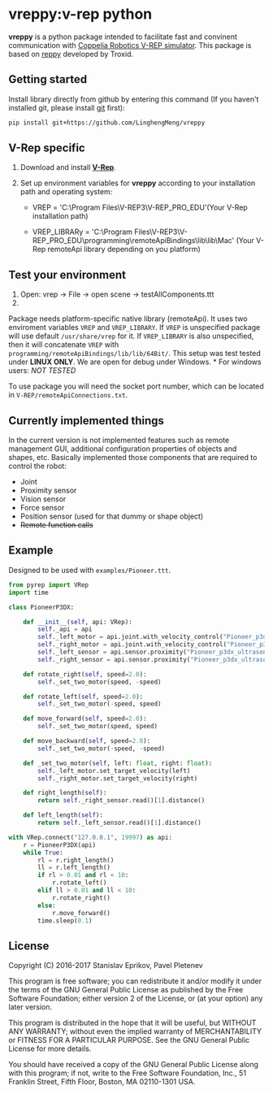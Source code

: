# vreppy:v-rep python

**vreppy** is a python package intended to facilitate fast and convinent communication with 
[Coppelia Robotics V-REP simulator](http://www.coppeliarobotics.com/). This package is based on [reppy](https://github.com/Troxid/vrep-api-python) developed by Troxid. 

## Getting started

Install library directly from github by entering this command (If you haven't installed git, please install [git](https://gitforwindows.org/) first):

```bash
pip install git+https://github.com/LinghengMeng/vreppy
```

## V-Rep specific
1. Download and install [**V-Rep**](http://www.coppeliarobotics.com/downloads.html).

2. Set up environment variables for **vreppy** according to your installation path and operating system:

   * VREP = 'C:\Program Files\V-REP3\V-REP_PRO_EDU\'(Your V-Rep installation path)
   
   * VREP_LIBRARy = 'C:\Program Files\V-REP3\V-REP_PRO_EDU\programming\remoteApiBindings\lib\lib\Mac\' (Your V-Rep remoteApi library depending on you platform) 
  
## Test your environment
1. Open: vrep -> File -> open scene -> testAllComponents.ttt
2. 


  
Package needs platform-specific native library (remoteApi). It uses two enviroment variables `VREP` and `VREP_LIBRARY`. If `VREP` is unspecified package will use default `/usr/share/vrep` for it. If `VREP_LIBRARY` is also unspecified, then it will concatenate `VREP` with `programming/remoteApiBindings/lib/lib/64Bit/`. This setup was test tested under **LINUX ONLY**. We are open for debug under Windows.
    * For windows users:
        *NOT TESTED*

To use package you will need the socket port number, which can be located in `V-REP/remoteApiConnections.txt`.

## Currently implemented things

In the current version is not implemented features such as remote management GUI,
additional configuration properties of objects and shapes, etc.
Basically implemented those components that are required to control the robot:
* Joint
* Proximity sensor
* Vision sensor
* Force sensor
* Position sensor (used for that dummy or shape object)
* ~~Remote function calls~~

## Example
Designed to be used with `examples/Pioneer.ttt`.
```python
from pyrep import VRep
import time

class PioneerP3DX:

    def __init__(self, api: VRep):
        self._api = api
        self._left_motor = api.joint.with_velocity_control("Pioneer_p3dx_leftMotor")
        self._right_motor = api.joint.with_velocity_control("Pioneer_p3dx_rightMotor")
        self._left_sensor = api.sensor.proximity("Pioneer_p3dx_ultrasonicSensor3")
        self._right_sensor = api.sensor.proximity("Pioneer_p3dx_ultrasonicSensor6")

    def rotate_right(self, speed=2.0):
        self._set_two_motor(speed, -speed)

    def rotate_left(self, speed=2.0):
        self._set_two_motor(-speed, speed)

    def move_forward(self, speed=2.0):
        self._set_two_motor(speed, speed)

    def move_backward(self, speed=2.0):
        self._set_two_motor(-speed, -speed)

    def _set_two_motor(self, left: float, right: float):
        self._left_motor.set_target_velocity(left)
        self._right_motor.set_target_velocity(right)

    def right_length(self):
        return self._right_sensor.read()[1].distance()

    def left_length(self):
        return self._left_sensor.read()[1].distance()

with VRep.connect("127.0.0.1", 19997) as api:
    r = PioneerP3DX(api)
    while True:
        rl = r.right_length()
        ll = r.left_length()
        if rl > 0.01 and rl < 10:
            r.rotate_left()
        elif ll > 0.01 and ll < 10:
            r.rotate_right()
        else:
            r.move_forward()
        time.sleep(0.1)

```


## License
Copyright (C) 2016-2017  Stanislav Eprikov, Pavel Pletenev 

This program is free software; you can redistribute it and/or modify
it under the terms of the GNU General Public License as published by
the Free Software Foundation; either version 2 of the License, or
(at your option) any later version.

This program is distributed in the hope that it will be useful,
but WITHOUT ANY WARRANTY; without even the implied warranty of
MERCHANTABILITY or FITNESS FOR A PARTICULAR PURPOSE.  See the
GNU General Public License for more details.

You should have received a copy of the GNU General Public License along
with this program; if not, write to the Free Software Foundation, Inc.,
51 Franklin Street, Fifth Floor, Boston, MA 02110-1301 USA.
